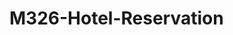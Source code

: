 # M326-Hotel-Reservation
[Documentation]:(https://tbzedu-my.sharepoint.com/:w:/g/personal/janna_esteban_edu_tbz_ch/EaTxgyIisvdGqD8NYs-qZTsBvSgkVqvwuztMZPA9P4g1rg?e=3N89hJ)

